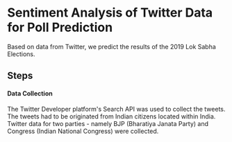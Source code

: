 # Sentiment Analysis of Twitter Data for Poll Prediction
Based on data from Twitter, we predict the results of the 2019 Lok Sabha Elections.

## Steps



#### Data Collection
The Twitter Developer platform's Search API was used to collect the tweets. The tweets had to be originated from Indian citizens located within India. Twitter data for two parties - namely BJP (Bharatiya Janata Party) and Congress (Indian National Congress) were collected.

